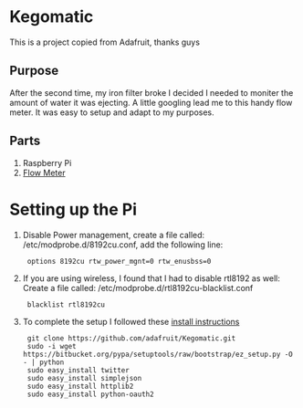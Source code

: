 # Kegomatic 
This is a project copied from Adafruit, thanks guys

## Purpose
After the second time, my iron filter broke I decided I needed to moniter the amount of water it was ejecting.
A little googling lead me to this handy flow meter.
It was easy to setup and adapt to my purposes.

## Parts

1. Raspberry Pi
1. [Flow Meter](https://www.adafruit.com/products/828)


# Setting up the Pi

1. Disable Power management, create a file called: /etc/modprobe.d/8192cu.conf, add the following line:
    
        options 8192cu rtw_power_mgnt=0 rtw_enusbss=0


1. If you are using wireless, I found that I had to disable rtl8192 as well:
Create a file called: /etc/modprobe.d/rtl8192cu-blacklist.conf
    
        blacklist rtl8192cu

1. To complete the setup I followed these [install instructions](https://learn.adafruit.com/adafruit-keg-bot/raspberry-pi-code)

        git clone https://github.com/adafruit/Kegomatic.git
        sudo -i wget https://bitbucket.org/pypa/setuptools/raw/bootstrap/ez_setup.py -O - | python
        sudo easy_install twitter
        sudo easy_install simplejson
        sudo easy_install httplib2
        sudo easy_install python-oauth2




